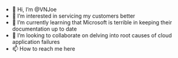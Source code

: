 - 👋 Hi, I’m @VNJoe
- 👀 I’m interested in servicing my customers better
- 🌱 I’m currently learning that Microsoft is terrible in keeping their documentation up to date
- 💞️ I’m looking to collaborate on delving into root causes of cloud application failures
- 📫 How to reach me here

<!---
VNJoe/VNJoe is a ✨ special ✨ repository because its `README.md` (this file) appears on your GitHub profile.
You can click the Preview link to take a look at your changes.
--->
